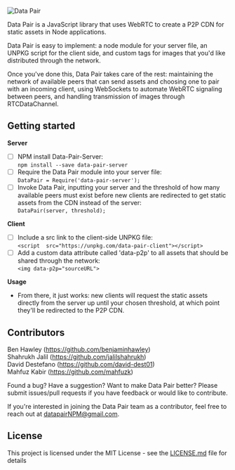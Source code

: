 ![Data Pair](https://github.com/DataPair/DataPair/blob/master/assets/data_pair_logo.jpg)

Data Pair is a JavaScript library that uses WebRTC to create a P2P CDN for static assets in Node applications.

Data Pair is easy to implement: a node module for your server file, an UNPKG script for the client side, and custom tags for images that you'd like distributed through the network.

Once you've done this, Data Pair takes care of the rest: maintaining the network of available peers that can send assets and choosing one to pair with an incoming client, using WebSockets to automate WebRTC signaling between peers, and handling transmission of images through RTCDataChannel.

## Getting started
**Server**
 - [ ] NPM install Data-Pair-Server:  
```npm install --save data-pair-server```
 - [ ] Require the Data Pair module into your server file:  
```DataPair = Require('data-pair-server');```
 - [ ]  Invoke Data Pair, inputting your server and the threshold of how many available peers must exist before new clients are redirected to get static assets from the CDN instead of the server:  
```DataPair(server, threshold);```

**Client**
 - [ ] Include a src link to the client-side UNPKG file:  
 ```<script  src="https://unpkg.com/data-pair-client"></script>```
 - [ ] Add a custom data attribute called 'data-p2p' to all assets that should be shared through the network:  
 ```<img data-p2p="sourceURL">```

 **Usage**
 * From there, it just works: new clients will request the static assets directly from the server up until your chosen threshold, at which point they'll be redirected to the P2P CDN.
 ## Contributors
 Ben Hawley (https://github.com/benjaminhawley)  
 Shahrukh Jalil (https://github.com/jalilshahrukh)  
 David Destefano (https://github.com/david-dest01)  
 Mahfuz Kabir (https://github.com/mahfuzk)

Found a bug? Have a suggestion? Want to make Data Pair better? Please submit issues/pull requests if you have feedback or would like to contribute.

If you're interested in joining the Data Pair team as a contributor, feel free to reach out at datapairNPM@gmail.com.

## License
This project is licensed under the MIT License - see the [LICENSE.md](https://github.com/DataPair/DataPair/blob/master/license.md) file for details